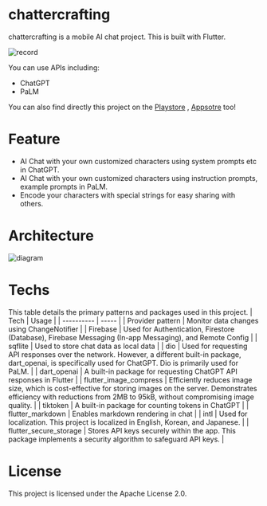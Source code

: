 # chattercrafting
chattercrafting is a mobile AI chat project. This is built with Flutter.

![record](https://github.com/jhj0517/chattercrafting/assets/97279763/b80644e7-fa55-4a4f-a2d2-234e2251c01a)

You can use APIs including:
- ChatGPT
- PaLM

You can also find directly this project on the
[Playstore](https://play.google.com/store/apps/details?id=com.wecraftstudio.chattercrafting) , [Appsotre](https://apps.apple.com/app/id6450148926) too!

# Feature
- AI Chat with your own customized characters using system prompts etc in ChatGPT.
- AI Chat with your own customized characters using instruction prompts, example prompts in PaLM.
- Encode your characters with special strings for easy sharing with others.

# Architecture
![diagram](https://github.com/jhj0517/chattercrafting/assets/97279763/4759246c-093d-459e-81aa-d9e1a9d9a396)

# Techs
This table details the primary patterns and packages used in this project.
| Tech | Usage |
| ---------- | ----- |
| Provider pattern | Monitor data changes using ChangeNotifier |
| Firebase | Used for Authentication, Firestore (Database), Firebase Messaging (In-app Messaging), and Remote Config |
| sqflite | Used to store chat data as local data |
| dio | 	Used for requesting API responses over the network. However, a different built-in package, dart_openai, is specifically used for ChatGPT. Dio is primarily used for PaLM. |
| dart_openai | 	A built-in package for requesting ChatGPT API responses in Flutter |
| flutter_image_compress | Efficiently reduces image size, which is cost-effective for storing images on the server. Demonstrates efficiency with reductions from 2MB to 95kB, without compromising image quality. |
| tiktoken | 	A built-in package for counting tokens in ChatGPT |
| flutter_markdown | 	Enables markdown rendering in chat |
| intl | Used for localization. This project is localized in English, Korean, and Japanese. |
| flutter_secure_storage | 	Stores API keys securely within the app. This package implements a security algorithm to safeguard API keys. |

# License
This project is licensed under the Apache License 2.0.
